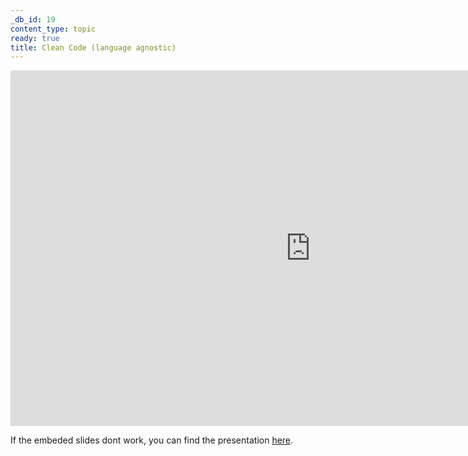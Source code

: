 ```yaml
---
_db_id: 19
content_type: topic
ready: true
title: Clean Code (language agnostic)
---
```


<iframe src="https://docs.google.com/presentation/d/e/2PACX-1vSIhlM9a_4cCyEXwDZ6Sruk0AyhXTJMDVqK99TTk4RB267jJ8fVT7KP6NjAjuO0jBu8IzBRuWpY4Cv4/embed?start=false&loop=false&delayms=3000" frameborder="0" width="960" height="569" allowfullscreen="true" mozallowfullscreen="true" webkitallowfullscreen="true"></iframe>

If the embeded slides dont work, you can find the presentation [here](https://docs.google.com/presentation/d/1mTjvcPtkf0q_h594bpaLIiRpi8QKmAryOxLwSFEvyeM/edit#slide=id.g1f87997393_0_782).